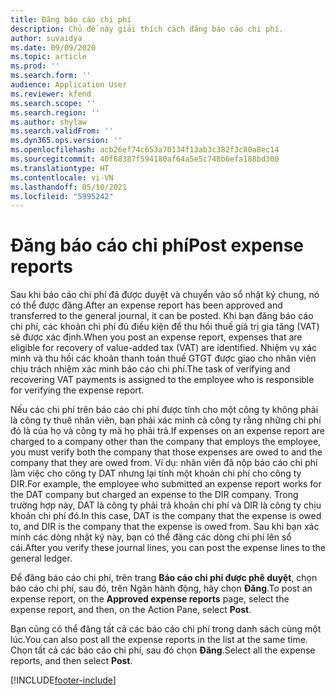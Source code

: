```yaml
---
title: Đăng báo cáo chi phí
description: Chủ đề này giải thích cách đăng báo cáo chi phí.
author: suvaidya
ms.date: 09/09/2020
ms.topic: article
ms.prod: ''
ms.search.form: ''
audience: Application User
ms.reviewer: kfend
ms.search.scope: ''
ms.search.region: ''
ms.author: shylaw
ms.search.validFrom: ''
ms.dyn365.ops.version: ''
ms.openlocfilehash: acb26ef74c653a70134f13ab3c382f3c80a8ec14
ms.sourcegitcommit: 40f68387f594180af64a5e5c748b6efa188bd300
ms.translationtype: HT
ms.contentlocale: vi-VN
ms.lasthandoff: 05/10/2021
ms.locfileid: "5995242"
---
```

# <a name="post-expense-reports"></a><span data-ttu-id="2a777-103">Đăng báo cáo chi phí</span><span class="sxs-lookup"><span data-stu-id="2a777-103">Post expense reports</span></span>

<span data-ttu-id="2a777-104">Sau khi báo cáo chi phí đã được duyệt và chuyển vào sổ nhật ký chung, nó có thể được đăng.</span><span class="sxs-lookup"><span data-stu-id="2a777-104">After an expense report has been approved and transferred to the general journal, it can be posted.</span></span> <span data-ttu-id="2a777-105">Khi bạn đăng báo cáo chi phí, các khoản chi phí đủ điều kiện để thu hồi thuế giá trị gia tăng (VAT) sẽ được xác định.</span><span class="sxs-lookup"><span data-stu-id="2a777-105">When you post an expense report, expenses that are eligible for recovery of value-added tax (VAT) are identified.</span></span> <span data-ttu-id="2a777-106">Nhiệm vụ xác minh và thu hồi các khoản thanh toán thuế GTGT được giao cho nhân viên chịu trách nhiệm xác minh báo cáo chi phí.</span><span class="sxs-lookup"><span data-stu-id="2a777-106">The task of verifying and recovering VAT payments is assigned to the employee who is responsible for verifying the expense report.</span></span>

<span data-ttu-id="2a777-107">Nếu các chi phí trên báo cáo chi phí được tính cho một công ty không phải là công ty thuê nhân viên, bạn phải xác minh cả công ty rằng những chi phí đó là của họ và công ty mà họ phải trả.</span><span class="sxs-lookup"><span data-stu-id="2a777-107">If expenses on an expense report are charged to a company other than the company that employs the employee, you must verify both the company that those expenses are owed to and the company that they are owed from.</span></span> <span data-ttu-id="2a777-108">Ví dụ: nhân viên đã nộp báo cáo chi phí làm việc cho công ty DAT nhưng lại tính một khoản chi phí cho công ty DIR.</span><span class="sxs-lookup"><span data-stu-id="2a777-108">For example, the employee who submitted an expense report works for the DAT company but charged an expense to the DIR company.</span></span> <span data-ttu-id="2a777-109">Trong trường hợp này, DAT là công ty phải trả khoản chi phí và DIR là công ty chịu khoản chi phí đó.</span><span class="sxs-lookup"><span data-stu-id="2a777-109">In this case, DAT is the company that the expense is owed to, and DIR is the company that the expense is owed from.</span></span> <span data-ttu-id="2a777-110">Sau khi bạn xác minh các dòng nhật ký này, bạn có thể đăng các dòng chi phí lên sổ cái.</span><span class="sxs-lookup"><span data-stu-id="2a777-110">After you verify these journal lines, you can post the expense lines to the general ledger.</span></span>

<span data-ttu-id="2a777-111">Để đăng báo cáo chi phí, trên trang **Báo cáo chi phí được phê duyệt**, chọn báo cáo chi phí, sau đó, trên Ngăn hành động, hãy chọn **Đăng**.</span><span class="sxs-lookup"><span data-stu-id="2a777-111">To post an expense report, on the **Approved expense reports** page, select the expense report, and then, on the Action Pane, select **Post**.</span></span>

<span data-ttu-id="2a777-112">Bạn cũng có thể đăng tất cả các báo cáo chi phí trong danh sách cùng một lúc.</span><span class="sxs-lookup"><span data-stu-id="2a777-112">You can also post all the expense reports in the list at the same time.</span></span> <span data-ttu-id="2a777-113">Chọn tất cả các báo cáo chi phí, sau đó chọn **Đăng**.</span><span class="sxs-lookup"><span data-stu-id="2a777-113">Select all the expense reports, and then select **Post**.</span></span>


[!INCLUDE[footer-include](../includes/footer-banner.md)]